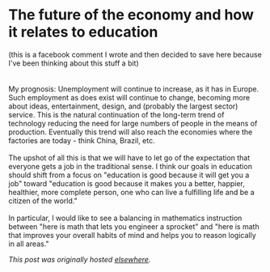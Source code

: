 # The future of the economy and how it relates to education

<span><span class="Apple-style-span">(this is a facebook comment I wrote and then decided to save here because I've been thinking about this stuff a bit)</span><br><span class="Apple-style-span"><br></span><br><span class="Apple-style-span">My prognosis: Unemployment will continue to increase, as it has in Europe. Such employment as does exist will continue to change, becoming more about ideas, entertainment, design, and (probably the largest sector) service. This is the natural continuation of the long-term trend of technology reducing the need for large numbers of people in the means of production. Eventually this trend will also reach the economies where the factories are today - think China, Brazil, etc.<br><br>The upshot of all this is that we will have to let go of the expectation that everyone gets a job in the traditional sense. I think our goals in education should shift from a focus on "education is good because it will get you a job" toward "education is good because it makes you a better, happier, healthier, more complete person, one who can live a fulfilling life and be a citizen of the world."<br><br>In particular, I would like to see a balancing in mathematics instruction between "here is math that lets you engineer a sprocket" and "here is math that improves your overall habits of mind and helps you to reason logically in all areas."</span></span>


*This post was originally hosted [elsewhere](http://planspace.blogspot.com/2011/11/future-of-economy-and-how-it-relates-to.html).*

